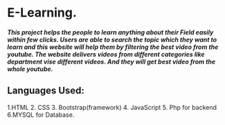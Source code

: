 # E-Learning.

##### This project helps the people to learn anything about their Field easily within few clicks. Users are able to search the topic which they want to learn and this website will help them by filtering the best video from the youtube. The website delivers videos from different categories like department vise different videos. And they will get best video from the whole youtube.

## Languages Used: 
1.HTML
2. CSS
3. Bootstrap(framework)
4. JavaScript
5. Php for backend
6.MYSQL for Database.
